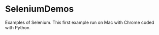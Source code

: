 # SeleniumDemos
Examples of Selenium.
This first example run on Mac with Chrome coded with Python.

